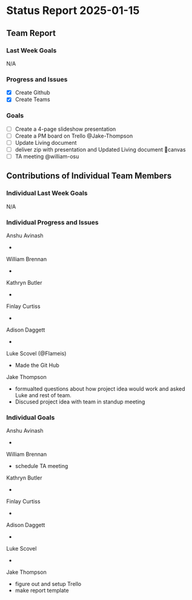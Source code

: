 # Status Report 2025-01-15

<!-- filename format is YYYYMMDD.md -->

<!-- Both sections should have the following three subsections. Each subsection is best organized as bullet points, though you can write a paragraph instead.   -->

## Team Report
<!-- status update for your TA, including an agenda for the project standup meeting -->

### Last Week Goals
<!-- The first subsection is easy. It should be an exact copy of the third section from last week (i.e., goals from a week ago). It is empty for the first week -->

N/A

### Progress and Issues

<!-- The second subsection reports on progress and issues: what you did, what worked, what you learned, where you had trouble, and where you are stuck -->

- [x] Create Github
- [x] Create Teams

### Goals

<!-- The third subsection should outline your plans and goals for the following week. Each bullet point should include a measurable task and a time estimate. You may use nested bullet points for parts of a larger task. No bottom-level time estimate should be greater than 3 days. If a task would be larger, think about a logical way to break it down and to have insight into progress. If tasks from one week aren’t yet complete, they should roll over into tasks for the next week, with an updated estimate for time to completion.
For the weekly report, this third subsection should be higher-level and indicate who is responsible for what tasks. Also, it’s good to include longer-term goals in this list as well, to keep the bigger picture in mind and plan beyond just the next week.  -->

- [ ] Create a 4-page slideshow presentation
- [ ] Create a PM board on Trello @Jake-Thompson
- [ ] Update Living document
- [ ] deliver zip with presentation and Updated Living document 🚚canvas
- [ ] TA meeting @william-osu

## Contributions of Individual Team Members

### Individual Last Week Goals

<!-- The first subsection is easy. It should be an exact copy of the third section from last week (i.e., goals from a week ago). It is empty for the first week -->

N/A

### Individual Progress and Issues

<!-- The second subsection reports on progress and issues: what you did, what worked, what you learned, where you had trouble, and where you are stuck -->

Anshu Avinash

-

William Brennan

-

Kathryn Butler

-

Finlay Curtiss

-

Adison Daggett

-

Luke Scovel (@Flameis)

- Made the Git Hub

Jake Thompson

- formualted questions about how project idea would work and asked Luke and rest of team.
- Discused project idea with team in standup meeting

### Individual Goals

<!-- The third subsection should outline your plans and goals for the following week. Each bullet point should include a measurable task and a time estimate. You may use nested bullet points for parts of a larger task. No bottom-level time estimate should be greater than 3 days. If a task would be larger, think about a logical way to break it down and to have insight into progress. If tasks from one week aren’t yet complete, they should roll over into tasks for the next week, with an updated estimate for time to completion.
For the weekly report, this third subsection should be higher-level and indicate who is responsible for what tasks. Also, it’s good to include longer-term goals in this list as well, to keep the bigger picture in mind and plan beyond just the next week.  -->

Anshu Avinash

-

William Brennan

- schedule TA meeting

Kathryn Butler

-

Finlay Curtiss

-

Adison Daggett

-

Luke Scovel

-

Jake Thompson

- figure out and setup Trello
- make report template
